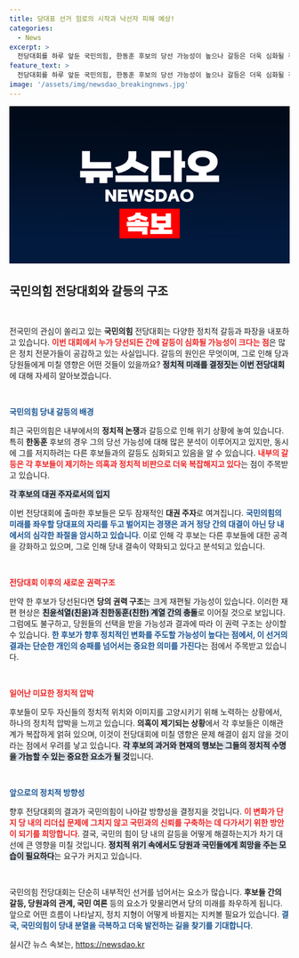 ```yaml
---
title: 당대표 선거 험로의 시작과 낙선자 피해 예상!
categories:
  - News
excerpt: >
  전당대회를 하루 앞둔 국민의힘, 한동훈 후보의 당선 가능성이 높으나 갈등은 더욱 심화될 전망. 네거티브 공방과 의혹 속, 새로운 당권 구조의 전환이 예고된다. 차기 대선에 미칠 정치적 파장에 관심이 집중된다!
feature_text: >
  전당대회를 하루 앞둔 국민의힘, 한동훈 후보의 당선 가능성이 높으나 갈등은 더욱 심화될 전망. 네거티브 공방과 의혹 속, 새로운 당권 구조의 전환이 예고된다. 차기 대선에 미칠 정치적 파장에 관심이 집중된다!
image: '/assets/img/newsdao_breakingnews.jpg'
---
```


<p><img src="/assets/img/newsdao_breakingnews.jpg" alt="koreaapp 속보" /></p>

<h2 data-ke-size="size26">국민의힘 전당대회와 갈등의 구조</h2>

<p data-ke-size="size16">&nbsp;</p>

<p>전국민의 관심이 쏠리고 있는 <b>국민의힘</b> 전당대회는 다양한 정치적 갈등과 파장을 내포하고 있습니다. <b><span style="color: #ee2323;">이번 대회에서 누가 당선되든 간에 갈등이 심화될 가능성이 크다는 점</span></b>은 많은 정치 전문가들이 공감하고 있는 사실입니다. 갈등의 원인은 무엇이며, 그로 인해 당과 당원들에게 미칠 영향은 어떤 것들이 있을까요? <b><span style="background-color: #21538527;">정치적 미래를 결정짓는 이번 전당대회</span></b>에 대해 자세히 알아보겠습니다.</p>

<p data-ke-size="size16">&nbsp;</p>

<p><b><span style="color: #1a5490;">국민의힘 당내 갈등의 배경</span></b></p>

<p>최근 국민의힘은 내부에서의 <b>정치적 논쟁</b>과 갈등으로 인해 위기 상황에 놓여 있습니다. 특히 <b>한동훈</b> 후보의 경우 그의 당선 가능성에 대해 많은 분석이 이루어지고 있지만, 동시에 그를 저지하려는 다른 후보들과의 갈등도 심화되고 있음을 알 수 있습니다. <b><span style="color: #ee2323;">내부의 갈등은 각 후보들이 제기하는 의혹과 정치적 비판으로 더욱 복잡해지고 있다</span></b>는 점이 주목받고 있습니다.</p>

<p><b><span style="background-color: #21538527;">각 후보의 대권 주자로서의 입지</span></b></p>

<p>이번 전당대회에 출마한 후보들은 모두 잠재적인 <b>대권 주자</b>로 여겨집니다. <b><span style="color: #1a5490;">국민의힘의 미래를 좌우할 당대표의 자리를 두고 벌어지는 경쟁은 과거 정당 간의 대결이 아닌 당 내에서의 심각한 좌절을 암시하고 있습니다</span></b>. 이로 인해 각 후보는 다른 후보들에 대한 공격을 강화하고 있으며, 그로 인해 당내 결속이 약화되고 있다고 분석되고 있습니다.</p>

<p data-ke-size="size16">&nbsp;</p>

<p><b><span style="color: #ee2323;">전당대회 이후의 새로운 권력구조</span></b></p>

<p>만약 한 후보가 당선된다면 <b>당의 권력 구조</b>는 크게 재편될 가능성이 있습니다. 이러한 재편 현상은 <b><span style="background-color: #21538527;">친윤석열(친윤)과 친한동훈(친한) 계열 간의 충돌</span></b>로 이어질 것으로 보입니다. 그럼에도 불구하고, 당원들의 선택을 받을 가능성과 결과에 따라 이 권력 구조는 상이할 수 있습니다. <b><span style="color: #1a5490;">한 후보가 향후 정치적인 변화를 주도할 가능성이 높다는 점에서, 이 선거의 결과는 단순한 개인의 승패를 넘어서는 중요한 의미를 가진다</span></b>는 점에서 주목받고 있습니다.</p>

<p data-ke-size="size16">&nbsp;</p>

<p><b><span style="color: #ee2323;">일어난 미묘한 정치적 압박</span></b></p>

<p>후보들이 모두 자신들의 정치적 위치와 이미지를 고양시키기 위해 노력하는 상황에서, 하나의 정치적 압박을 느끼고 있습니다. <b>의혹이 제기되는 상황</b>에서 각 후보들은 이해관계가 복잡하게 얽혀 있으며, 이것이 전당대회에 미칠 영향은 문제 해결이 쉽지 않을 것이라는 점에서 우려를 낳고 있습니다. <b><span style="background-color: #21538527;">각 후보의 과거와 현재의 행보는 그들의 정치적 수명을 가늠할 수 있는 중요한 요소가 될 것</span></b>입니다.</p>

<p data-ke-size="size16">&nbsp;</p>

<p><b><span style="color: #1a5490;">앞으로의 정치적 방향성</span></b></p>

<p>향후 전당대회의 결과가 국민의힘이 나아갈 방향성을 결정지을 것입니다. <b><span style="color: #ee2323;">이 변화가 단지 당 내의 리더십 문제에 그치지 않고 국민과의 신뢰를 구축하는 데 다가서기 위한 방안이 되기를 희망합니다</span></b>. 결국, 국민의 힘이 당 내의 갈등을 어떻게 해결하는지가 차기 대선에 큰 영향을 미칠 것입니다. <b><span style="background-color: #21538527;">정치적 위기 속에서도 당원과 국민들에게 희망을 주는 모습이 필요하다</span></b>는 요구가 커지고 있습니다.</p>

<p data-ke-size="size16">&nbsp;</p>

<p>국민의힘 전당대회는 단순히 내부적인 선거를 넘어서는 요소가 많습니다. <b>후보들 간의 갈등, 당원과의 관계, 국민 여론</b> 등의 요소가 맞물리면서 당의 미래를 좌우하게 됩니다. 앞으로 어떤 흐름이 나타날지, 정치 지형이 어떻게 바뀔지는 지켜볼 필요가 있습니다. <b><span style="color: #1a5490;">결국, 국민의힘이 당내 분열을 극복하고 더욱 발전하는 길을 찾기를 기대합니다</span></b>.</p>
실시간 뉴스 속보는, <a href="https://newsdao.kr" rel="dofollow">https://newsdao.kr</a>


